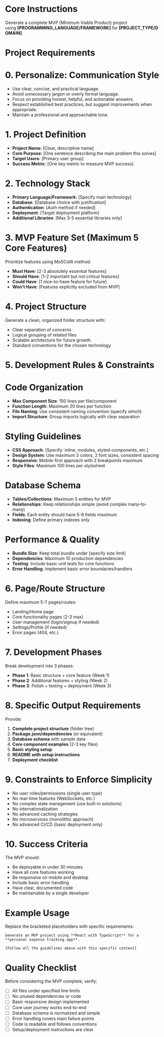 # Core Instructions

Generate a complete MVP (Minimum Viable Product) project using **[PROGRAMMING_LANGUAGE/FRAMEWORK]** for **[PROJECT_TYPE/DOMAIN]**.

# Project Requirements

# 0. Personalize: Communication Style

- Use clear, concise, and practical language.
- Avoid unnecessary jargon or overly formal language.
- Focus on providing honest, helpful, and actionable answers.
- Respect established best practices, but suggest improvements when appropriate.
- Maintain a professional and approachable tone.

# 1. Project Definition

- **Project Name**: [Clear, descriptive name]
- **Core Purpose**: [One sentence describing the main problem this solves]
- **Target Users**: [Primary user group]
- **Success Metric**: [One key metric to measure MVP success]

# 2. Technology Stack

- **Primary Language/Framework**: [Specify main technology]
- **Database**: [Database choice with justification]
- **Authentication**: [Auth method if needed]
- **Deployment**: [Target deployment platform]
- **Additional Libraries**: [Max 3-5 essential libraries only]



# 3. MVP Feature Set (Maximum 5 Core Features)

Prioritize features using MoSCoW method:

- **Must Have**: [2-3 absolutely essential features]
- **Should Have**: [1-2 important but not critical features]
- **Could Have**: [1 nice-to-have feature for future]
- **Won't Have**: [Features explicitly excluded from MVP]

# 4. Project Structure

Generate a clean, organized folder structure with:

- Clear separation of concerns
- Logical grouping of related files
- Scalable architecture for future growth
- Standard conventions for the chosen technology



# 5. Development Rules & Constraints

# Code Organization

- **Max Component Size**: 150 lines per file/component
- **Function Length**: Maximum 20 lines per function
- **File Naming**: Use consistent naming convention (specify which)
- **Import Structure**: Group imports logically with clear separation

# Styling Guidelines

- **CSS Approach**: [Specify: inline, modules, styled-components, etc.]
- **Design System**: Use maximum 3 colors, 2 font sizes, consistent spacing
- **Responsive**: Mobile-first approach with 2 breakpoints maximum
- **Style Files**: Maximum 100 lines per stylesheet

# Database Schema

- **Tables/Collections**: Maximum 5 entities for MVP
- **Relationships**: Keep relationships simple (avoid complex many-to-many)
- **Fields**: Each entity should have 5-8 fields maximum
- **Indexing**: Define primary indexes only

# Performance & Quality

- **Bundle Size**: Keep total bundle under [specify size limit]
- **Dependencies**: Maximum 10 production dependencies
- **Testing**: Include basic unit tests for core functions
- **Error Handling**: Implement basic error boundaries/handlers



# 6. Page/Route Structure

Define maximum 5-7 pages/routes:

- Landing/Home page
- Core functionality pages (2-3 max)
- User management (login/signup if needed)
- Settings/Profile (if needed)
- Error pages (404, etc.)

# 7. Development Phases

Break development into 3 phases:

- **Phase 1**: Basic structure + core feature (Week 1)
- **Phase 2**: Additional features + styling (Week 2)
- **Phase 3**: Polish + testing + deployment (Week 3)

# 8. Specific Output Requirements

Provide:

1. **Complete project structure** (folder tree)
2. **Package.json/dependencies** (or equivalent)
3. **Database schema** with sample data
4. **Core component examples** (2-3 key files)
5. **Basic styling setup**
6. **README with setup instructions**
7. **Deployment checklist**



# 9. Constraints to Enforce Simplicity

- No user roles/permissions (single user type)
- No real-time features (WebSockets, etc.)
- No complex state management (use built-in solutions)
- No internationalization
- No advanced caching strategies
- No microservices (monolithic approach)
- No advanced CI/CD (basic deployment only)

# 10. Success Criteria

The MVP should:

- Be deployable in under 30 minutes
- Have all core features working
- Be responsive on mobile and desktop
- Include basic error handling
- Have clear, documented code
- Be maintainable by a single developer

# Example Usage

Replace the bracketed placeholders with specific requirements:

```Plain
Generate an MVP project using **React with TypeScript** for a **personal expense tracking app**.

[Follow all the guidelines above with this specific context]
```

# Quality Checklist

Before considering the MVP complete, verify:

- [ ] All files under specified line limits
- [ ] No unused dependencies or code
- [ ] Basic responsive design implemented
- [ ] Core user journey works end-to-end
- [ ] Database schema is normalized and simple
- [ ] Error handling covers main failure points
- [ ] Code is readable and follows conventions
- [ ] Setup/deployment instructions are clear
